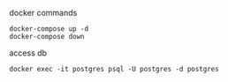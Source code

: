 docker commands
```
docker-compose up -d
docker-compose down
```

access db 
```
docker exec -it postgres psql -U postgres -d postgres
```